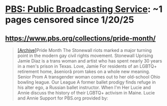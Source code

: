 



# [PBS: Public Broadcasting Service](pbs.org): ~1 pages censored since 1/20/25

## https://www.pbs.org/collections/pride-month/


> [[Archive]](https://web.archive.org/web/20240000000000*/https://www.pbs.org/collections/pride-month/)Pride Month The Stonewall riots marked a major turning point in the modern gay civil rights movement. Stonewall Uprising Jamie Diaz is a trans woman and artist who has spent nearly 30 years in a men's prison in Texas. Love, Jamie For residents of an LGBTQ+ retirement home, âseniorâ prom takes on a whole new meaning. Senior Prom A transgender woman comes out to her old-school Ohio bowling league. Our League A former ballet prodigy finds refuge in his alter ego, a Russian ballet instructor. When I'm Her Lucie and Annie discuss the history of their LGBTQ+ activism in Maine. Lucie and Annie Support for PBS.org provided by: